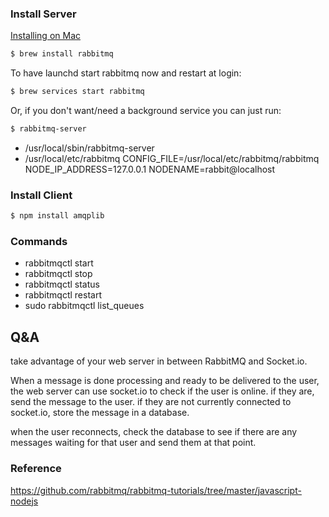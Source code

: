 ### Install Server

[Installing on Mac](https://www.rabbitmq.com/install-standalone-mac.html)

```bash
$ brew install rabbitmq
```

To have launchd start rabbitmq now and restart at login:
```bash
$ brew services start rabbitmq
```
Or, if you don't want/need a background service you can just run:
```bash
$ rabbitmq-server
```

- /usr/local/sbin/rabbitmq-server
- /usr/local/etc/rabbitmq
CONFIG_FILE=/usr/local/etc/rabbitmq/rabbitmq
NODE_IP_ADDRESS=127.0.0.1
NODENAME=rabbit@localhost

### Install Client

```bash
$ npm install amqplib
```

### Commands

- rabbitmqctl start
- rabbitmqctl stop
- rabbitmqctl status
- rabbitmqctl restart
- sudo rabbitmqctl list_queues

## Q&A

take advantage of your web server in between RabbitMQ and Socket.io.

When a message is done processing and ready to be delivered to the user, the web server can use socket.io to check if the user is online. if they are, send the message to the user. if they are not currently connected to socket.io, store the message in a database.

when the user reconnects, check the database to see if there are any messages waiting for that user and send them at that point.

### Reference

https://github.com/rabbitmq/rabbitmq-tutorials/tree/master/javascript-nodejs
